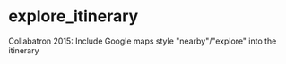 # explore_itinerary
Collabatron 2015: Include Google maps style "nearby"/"explore" into the itinerary
